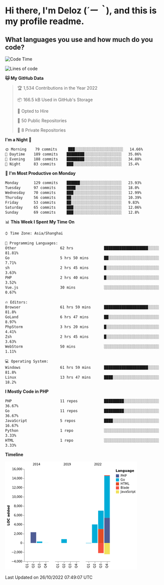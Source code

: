 # **Hi there, I'm Deloz (*´ー｀*), and this is my profile readme.**
<!--  [![Profile views](https://gpvc.arturio.dev/dank-del)](https://github.com/dank-del) -->
## **What languages you use and how much do you code?**

<!--START_SECTION:waka-->
![Code Time](http://img.shields.io/badge/Code%20Time-136%20hrs%2053%20mins-blue)

![Lines of code](https://img.shields.io/badge/From%20Hello%20World%20I%27ve%20Written-24%20Thousand%20lines%20of%20code-blue)

**🐱 My GitHub Data** 

> 🏆 1,534 Contributions in the Year 2022
 > 
> 📦 166.5 kB Used in GitHub's Storage 
 > 
> 💼 Opted to Hire
 > 
> 📜 50 Public Repositories 
 > 
> 🔑 8 Private Repositories  
 > 
**I'm a Night 🦉** 

```text
🌞 Morning    79 commits     ███░░░░░░░░░░░░░░░░░░░░░░   14.66% 
🌆 Daytime    189 commits    ████████░░░░░░░░░░░░░░░░░   35.06% 
🌃 Evening    188 commits    ████████░░░░░░░░░░░░░░░░░   34.88% 
🌙 Night      83 commits     ███░░░░░░░░░░░░░░░░░░░░░░   15.4%

```
📅 **I'm Most Productive on Monday** 

```text
Monday       129 commits    ██████░░░░░░░░░░░░░░░░░░░   23.93% 
Tuesday      97 commits     ████░░░░░░░░░░░░░░░░░░░░░   18.0% 
Wednesday    70 commits     ███░░░░░░░░░░░░░░░░░░░░░░   12.99% 
Thursday     56 commits     ██░░░░░░░░░░░░░░░░░░░░░░░   10.39% 
Friday       53 commits     ██░░░░░░░░░░░░░░░░░░░░░░░   9.83% 
Saturday     65 commits     ███░░░░░░░░░░░░░░░░░░░░░░   12.06% 
Sunday       69 commits     ███░░░░░░░░░░░░░░░░░░░░░░   12.8%

```


📊 **This Week I Spent My Time On** 

```text
⌚︎ Time Zone: Asia/Shanghai

💬 Programming Languages: 
Other                    62 hrs              ████████████████████░░░░░   81.81% 
Go                       5 hrs 50 mins       ██░░░░░░░░░░░░░░░░░░░░░░░   7.71% 
sh                       2 hrs 45 mins       █░░░░░░░░░░░░░░░░░░░░░░░░   3.63% 
PHP                      2 hrs 40 mins       █░░░░░░░░░░░░░░░░░░░░░░░░   3.52% 
Vue.js                   30 mins             ░░░░░░░░░░░░░░░░░░░░░░░░░   0.67%

🔥 Editors: 
Browser                  61 hrs 59 mins      ████████████████████░░░░░   81.8% 
GoLand                   6 hrs 47 mins       ██░░░░░░░░░░░░░░░░░░░░░░░   8.97% 
PhpStorm                 3 hrs 20 mins       █░░░░░░░░░░░░░░░░░░░░░░░░   4.41% 
Zsh                      2 hrs 45 mins       █░░░░░░░░░░░░░░░░░░░░░░░░   3.63% 
WebStorm                 50 mins             ░░░░░░░░░░░░░░░░░░░░░░░░░   1.11%

💻 Operating System: 
Windows                  61 hrs 59 mins      ████████████████████░░░░░   81.8% 
Linux                    13 hrs 47 mins      ████░░░░░░░░░░░░░░░░░░░░░   18.2%

```

**I Mostly Code in PHP** 

```text
PHP                      11 repos            █████████░░░░░░░░░░░░░░░░   36.67% 
Go                       11 repos            █████████░░░░░░░░░░░░░░░░   36.67% 
JavaScript               5 repos             ████░░░░░░░░░░░░░░░░░░░░░   16.67% 
Python                   1 repo              ░░░░░░░░░░░░░░░░░░░░░░░░░   3.33% 
HTML                     1 repo              ░░░░░░░░░░░░░░░░░░░░░░░░░   3.33%

```


**Timeline**

![Chart not found](https://raw.githubusercontent.com/deloz/deloz/main/charts/bar_graph.png) 


 Last Updated on 26/10/2022 07:49:07 UTC
<!--END_SECTION:waka-->
